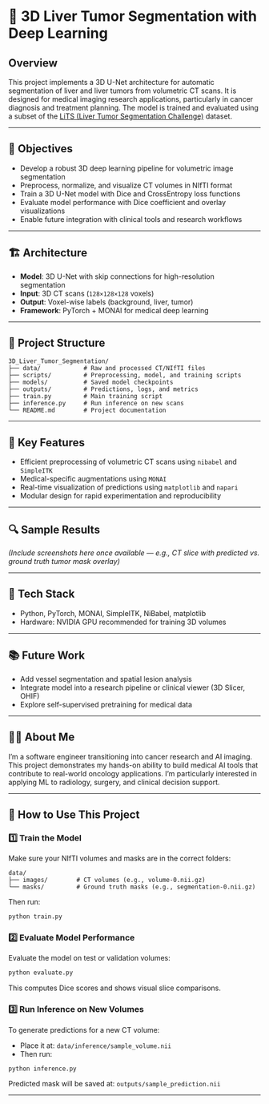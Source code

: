 # 🧠 3D Liver Tumor Segmentation with Deep Learning

## Overview
This project implements a 3D U-Net architecture for automatic segmentation of liver and liver tumors from volumetric CT scans. It is designed for medical imaging research applications, particularly in cancer diagnosis and treatment planning. The model is trained and evaluated using a subset of the [LiTS (Liver Tumor Segmentation Challenge)](https://competitions.codalab.org/competitions/17094) dataset.

---

## 🚀 Objectives
- Develop a robust 3D deep learning pipeline for volumetric image segmentation
- Preprocess, normalize, and visualize CT volumes in NIfTI format
- Train a 3D U-Net model with Dice and CrossEntropy loss functions
- Evaluate model performance with Dice coefficient and overlay visualizations
- Enable future integration with clinical tools and research workflows

---

## 🏗️ Architecture
- **Model**: 3D U-Net with skip connections for high-resolution segmentation
- **Input**: 3D CT scans (`128×128×128` voxels)
- **Output**: Voxel-wise labels (background, liver, tumor)
- **Framework**: PyTorch + MONAI for medical deep learning

---

## 📁 Project Structure
```
3D_Liver_Tumor_Segmentation/
├── data/            # Raw and processed CT/NIfTI files
├── scripts/         # Preprocessing, model, and training scripts
├── models/          # Saved model checkpoints
├── outputs/         # Predictions, logs, and metrics
├── train.py         # Main training script
├── inference.py     # Run inference on new scans
└── README.md        # Project documentation
```

---

## 🧪 Key Features
- Efficient preprocessing of volumetric CT scans using `nibabel` and `SimpleITK`
- Medical-specific augmentations using `MONAI`
- Real-time visualization of predictions using `matplotlib` and `napari`
- Modular design for rapid experimentation and reproducibility

---

## 🔍 Sample Results
_(Include screenshots here once available — e.g., CT slice with predicted vs. ground truth tumor mask overlay)_

---

## 🔧 Tech Stack
- Python, PyTorch, MONAI, SimpleITK, NiBabel, matplotlib
- Hardware: NVIDIA GPU recommended for training 3D volumes

---

## 📚 Future Work
- Add vessel segmentation and spatial lesion analysis
- Integrate model into a research pipeline or clinical viewer (3D Slicer, OHIF)
- Explore self-supervised pretraining for medical data

---

## 👨‍🔬 About Me
I’m a software engineer transitioning into cancer research and AI imaging. This project demonstrates my hands-on ability to build medical AI tools that contribute to real-world oncology applications. I’m particularly interested in applying ML to radiology, surgery, and clinical decision support.

---

## 🚀 How to Use This Project

### 1️⃣ Train the Model
Make sure your NIfTI volumes and masks are in the correct folders:
```
data/
├── images/        # CT volumes (e.g., volume-0.nii.gz)
└── masks/         # Ground truth masks (e.g., segmentation-0.nii.gz)
```

Then run:
```bash
python train.py
```

### 2️⃣ Evaluate Model Performance
Evaluate the model on test or validation volumes:
```bash
python evaluate.py
```
This computes Dice scores and shows visual slice comparisons.

### 3️⃣ Run Inference on New Volumes
To generate predictions for a new CT volume:
- Place it at: `data/inference/sample_volume.nii`
- Then run:
```bash
python inference.py
```
Predicted mask will be saved at: `outputs/sample_prediction.nii`

---

